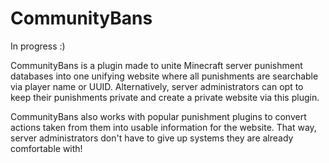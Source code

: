 # CommunityBans

In progress :)

CommunityBans is a plugin made to unite Minecraft server punishment databases into one unifying website where all punishments are searchable via player name or UUID. Alternatively, server administrators can opt to keep their punishments private and create a private website via this plugin.

CommunityBans also works with popular punishment plugins to convert actions taken from them into usable information for the website. That way, server administrators don't have to give up systems they are already comfortable with!